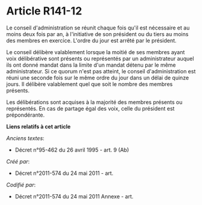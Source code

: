 # Article R141-12

Le conseil d'administration se réunit chaque fois qu'il est nécessaire et au moins deux fois par an, à l'initiative de son
président ou du tiers au moins des membres en exercice. L'ordre du jour est arrêté par le président.

Le conseil délibère valablement lorsque la moitié de ses membres ayant voix délibérative sont présents ou représentés par un
administrateur auquel ils ont donné mandat dans la limite d'un mandat détenu par le même administrateur. Si ce quorum n'est
pas atteint, le conseil d'administration est réuni une seconde fois sur le même ordre du jour dans un délai de quinze jours.
Il délibère valablement quel que soit le nombre des membres présents.

Les délibérations sont acquises à la majorité des membres présents ou représentés. En cas de partage égal des voix, celle du
président est prépondérante.

**Liens relatifs à cet article**

_Anciens textes_:

  - Décret n°95-462 du 26 avril 1995 - art. 9 (Ab)

_Créé par_:

  - Décret n°2011-574 du 24 mai 2011  - art.

_Codifié par_:

  - Décret n°2011-574 du 24 mai 2011 Annexe - art.
